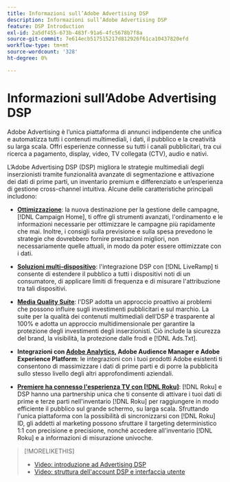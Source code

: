 ```yaml
---
title: Informazioni sull’Adobe Advertising DSP
description: Informazioni sull’Adobe Advertising DSP
feature: DSP Introduction
exl-id: 2a5df455-673b-483f-91a6-4fc5678b7f8a
source-git-commit: 7e614ecb517515217d812926f61ca10437820efd
workflow-type: tm+mt
source-wordcount: '328'
ht-degree: 0%

---
```


# Informazioni sull’Adobe Advertising DSP

Adobe Advertising è l’unica piattaforma di annunci indipendente che unifica e automatizza tutti i contenuti multimediali, i dati, il pubblico e la creatività su larga scala. Offri esperienze connesse su tutti i canali pubblicitari, tra cui ricerca a pagamento, display, video, TV collegata (CTV), audio e nativi.

L’Adobe Advertising DSP (DSP) migliora le strategie multimediali degli inserzionisti tramite funzionalità avanzate di segmentazione e attivazione dei dati di prime parti, un inventario premium e differenziato e un’esperienza di gestione cross-channel intuitiva. Alcune delle caratteristiche principali includono:

* [**Ottimizzazione**](features/optimization.md): la nuova destinazione per la gestione delle campagne, [!DNL Campaign Home], ti offre gli strumenti avanzati, l&#39;ordinamento e le informazioni necessarie per ottimizzare le campagne più rapidamente che mai. Inoltre, i consigli sulla previsione e sulla spesa prevedono le strategie che dovrebbero fornire prestazioni migliori, non necessariamente quelle attuali, in modo da poter essere ottimizzate con i dati.

* [**Soluzioni multi-dispositivo**](features/cross-device-solutions.md): l&#39;integrazione DSP con [!DNL LiveRamp] ti consente di estendere il pubblico a tutti i dispositivi noti di un consumatore, di applicare limiti di frequenza e di misurare l&#39;attribuzione tra tali dispositivi.

* [**Media Quality Suite**](features/brand-safety-media-quality.md): l&#39;DSP adotta un approccio proattivo ai problemi che possono influire sugli investimenti pubblicitari e sul marchio. La suite per la qualità dei contenuti multimediali dell’DSP è trasparente al 100% e adotta un approccio multidimensionale per garantire la protezione degli investimenti degli inserzionisti. Ciò include la sicurezza del brand, la visibilità, la protezione dalle frodi e [!DNL Ads.Txt].

* **Integrazioni con [Adobe Analytics](/help/integrations/analytics/overview.md), Adobe Audience Manager e Adobe Experience Platform**: le integrazioni con i tuoi prodotti Adobe esistenti ti consentono di massimizzare i dati di prime parti e di porre la pubblicità sullo stesso livello degli altri approfondimenti aziendali.

* [**Premiere ha connesso l&#39;esperienza TV con [!DNL Roku]**](/help/dsp/inventory/roku-inventory.md): [!DNL Roku] e DSP hanno una partnership unica che ti consente di attivare i tuoi dati di prime e terze parti nell&#39;inventario [!DNL Roku] per raggiungere in modo efficiente il pubblico sul grande schermo, su larga scala. Sfruttando l&#39;unica piattaforma con la possibilità di sincronizzarsi con [!DNL Roku] ID, gli addetti al marketing possono sfruttare il targeting deterministico 1:1 con precisione e precisione, nonché accedere all&#39;inventario [!DNL Roku] e a informazioni di misurazione univoche.

>[!MORELIKETHIS]
>
>* [Video: introduzione ad Advertising DSP](https://experienceleague.adobe.com/docs/advertising-learn/tutorials/dsp/intro.html?lang=it)
>* [Video: struttura dell&#39;account DSP e interfaccia utente](https://experienceleague.adobe.com/docs/advertising-learn/tutorials/dsp/ui.html?lang=it)
